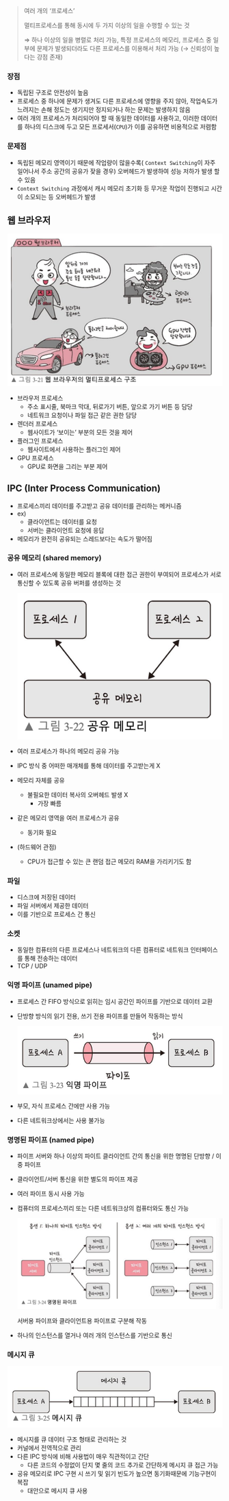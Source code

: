 > 여러 개의 ‘프로세스’
>
>멀티프로세스를 통해 동시에 두 가지 이상의 일을 수행할 수 있는 것
>
>⇒ 하나 이상의 일을 병렬로 처리 가능, 특정 프로세스의 메모리, 프로세스 중 일부에 문제가 발생되더라도 다른 프로세스를 이용해서 처리 가능 (→ 신뢰성이 높다는 강점 존재)
> 

### 장점

- 독립된 구조로 안전성이 높음
- 프로세스 중 하나에 문제가 생겨도 다른 프로세스에 영향을 주지 않아, 작업속도가 느려지는 손해 정도는 생기지만 정지되거나 하는 문제는 발생하지 않음
- 여러 개의 프로세스가 처리되어야 할 때 동일한 데이터를 사용하고, 이러한 데이터를 하나의 디스크에 두고 모든 프로세서(`CPU`)가 이를 공유하면 비용적으로 저렴함

### **문제점**

- 독립된 메모리 영역이기 때문에 작업량이 많을수록( `Context Switching`이 자주 일어나서 주소 공간의 공유가 잦을 경우) 오버헤드가 발생하여 성능 저하가 발생 할 수 있음
- `Context Switching` 과정에서 캐시 메모리 초기화 등 무거운 작업이 진행되고 시간이 소모되는 등 오버헤드가 발생

## 웹 브라우저

![스크린샷 2023-03-09 00.49.54.png](./image/%EC%9B%B9%EB%B8%8C%EB%9D%BC%EC%9A%B0%EC%A0%80.png)

- 브라우저 프로세스
    - 주소 표시줄, 북마크 막대, 뒤로가기 버튼, 앞으로 가기 버튼 등 담당
    - 네트워크 요청이나 파일 접근 같은 권한 담당
- 렌더러 프로세스
    - 웹사이트가 ‘보이는’ 부분의 모든 것을 제어
- 플러그인 프로세스
    - 웹사이트에서 사용하는 플러그인 제어
- GPU 프로세스
    - GPU로 화면을 그리는 부분 제어

## IPC (Inter Process Communication)

- 프로세스끼리 데이터를 주고받고 공유 데이터를 관리하는 메커니즘
- ex)
    - 클라이언트는 데이터를 요청
    - 서버는 클라이언트 요청에 응답
- 메모리가 완전히 공유되는 스레드보다는 속도가 떨어짐

### 공유 메모리 (shared memory)

- 여러 프로세스에 동일한 메모리 블록에 대한 접근 권한이 부여되어 프로세스가 서로 통신할 수 있도록 공유 버퍼를 생성하는 것
    
    ![스크린샷 2023-03-09 00.54.38.png](./image/%EA%B3%B5%EC%9C%A0%EB%A9%94%EB%AA%A8%EB%A6%AC.png)
    
- 여러 프로세스가 하나의 메모리 공유 가능
- IPC 방식 중 어떠한 매개체를 통해 데이터를 주고받는게 X
- 메모리 자체를 공유
    - 불필요한 데이터 복사의 오버헤드 발생 X
        - 가장 빠름
- 같은 메모리 영역을 여러 프로세스가 공유
    - 동기화 필요
- (하드웨어 관점)
    - CPU가 접근할 수 있는 큰 랜덤 접근 메모리 RAM을 가리키기도 함

### 파일

- 디스크에 저장된 데이터
- 파일 서버에서 제공한 데이터
- 이를 기반으로 프로세스 간 통신

### 소켓

- 동일한 컴퓨터의 다른 프로세스나 네트워크의 다른 컴퓨터로 네트워크 인터페이스를 통해 전송하는 데이터
- TCP / UDP

### 익명 파이프 (unamed pipe)

- 프로세스 간 FIFO 방식으로 읽히는 임시 공간인 파이프를 기반으로 데이터 교환
- 단방향 방식의 읽기 전용, 쓰기 전용 파이프를 만들어 작동하는 방식
    
    ![스크린샷 2023-03-09 00.58.51.png](./image/%EC%9D%B5%EB%AA%85%ED%8C%8C%EC%9D%B4%ED%94%84.png)
    
- 부모, 자식 프로세스 간에만 사용 가능
- 다른 네트워크상에서는 사용 불가능

### 명명된 파이프 (named pipe)

- 파이프 서버와 하나 이상의 파이트 클라이언트 간의 통신을 위한 명명된 단방향  / 이중 파이프
- 클라이언트/서버 통신을 위한 별도의 파이프 제공
- 여러 파이프 동시 사용 가능
- 컴퓨터의 프로세스끼리 또는 다른 네트워크상의 컴퓨터와도 통신 가능
    
    ![서버용 파이프와 클라이언트용 파이프로 구분해 작동](./image/%EB%AA%85%EB%AA%85%ED%8C%8C%EC%9D%B4%ED%94%84.png)
    
    서버용 파이프와 클라이언트용 파이프로 구분해 작동
    
- 하나의 인스턴스를 열거나 여러 개의 인스턴스를 기반으로 통신

### 메시지 큐

![스크린샷 2023-03-09 01.02.47.png](./image/%EB%A9%94%EC%8B%9C%EC%A7%80%ED%81%90.png)

- 메시지를 큐 데이터 구조 형태로 관리하는 것
- 커널에서 전역적으로 관리
- 다른 IPC 방식에 비해 사용법이 매우 직관적이고 간단
    - 다른 코드의 수정없이 단지 몇 줄의 코드 추가로 간단하게 메시지 큐 접근 가능
- 공유 메모리로 IPC 구현 시 쓰기 및 읽기 빈도가 높으면 동기화때문에 기능구현이 복잡
    - 대안으로 메시지 큐 사용